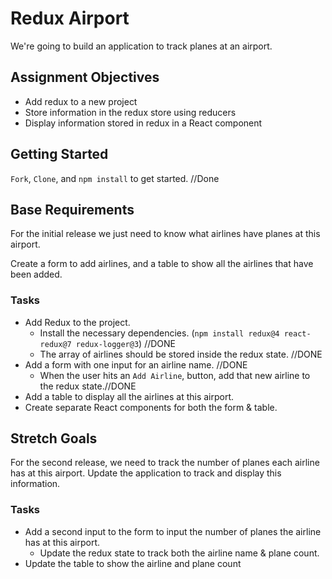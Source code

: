 # Redux Airport

We're going to build an application to track planes at an airport.

## Assignment Objectives

- Add redux to a new project     
- Store information in the redux store using reducers    
- Display information stored in redux in a React component  

## Getting Started

`Fork`, `Clone`, and `npm install` to get started. //Done

## Base Requirements

For the initial release we just need to know what airlines have planes at this airport.

Create a form to add airlines, and a table to show all the airlines that have been added.

### Tasks

- Add Redux to the project. 
  - Install the necessary dependencies. (`npm install redux@4 react-redux@7 redux-logger@3`) //DONE
  - The array of airlines should be stored inside the redux state. //DONE
- Add a form with one input for an airline name. //DONE
  - When the user hits an `Add Airline`, button, add that new airline to the redux state.//DONE
- Add a table to display all the airlines at this airport.  
- Create separate React components for both the form & table. 

## Stretch Goals

For the second release, we need to track the number of planes each airline has at this airport. Update the application to track and display this information.

### Tasks

- Add a second input to the form to input the number of planes the airline has at this airport.
  - Update the redux state to track both the airline name & plane count.
- Update the table to show the airline and plane count
